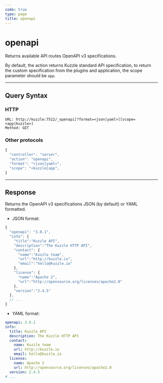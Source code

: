 ```yaml
---
code: true
type: page
title: openapi
---
```


# openapi


Returns available API routes OpenAPI v3 specifications.

By default, the action returns Kuzzle standard API specification, to return the custom specification from the plugins and application, the scope parameter should be `app`.

---

## Query Syntax

### HTTP

```http
URL: http://kuzzle:7512/_openapi[?format=<json|yaml>][scope=<app|kuzzle>]
Method: GET
```

### Other protocols

```js
{
  "controller": "server",
  "action": "openapi",
  "format": "<json|yaml>",
  "scope": "<kuzzle|app",
}
```

---

## Response

Returns the OpenAPI v3 specifications JSON (by default) or YAML formatted.

* JSON format:
```js
{
  "openapi": "3.0.1",
  "info": {
    "title":"Kuzzle API",
    "description":"The Kuzzle HTTP API",
    "contact": {
      "name":"Kuzzle team",
      "url":"http://kuzzle.io",
      "email":"hello@kuzzle.io"
    },
    "license": {
      "name":"Apache 2",
      "url":"http://opensource.org/licenses/apache2.0"
    },
    "version":"2.4.5"
  },
  // ...
}
```

* YAML format:
```yaml
openapi: 3.0.1
info:
  title: Kuzzle API
  description: The Kuzzle HTTP API
  contact:
    name: Kuzzle team
    url: http://kuzzle.io
    email: hello@kuzzle.io
  license:
    name: Apache 2
    url: http://opensource.org/licenses/apache2.0
  version: 2.4.5
# ...
```
